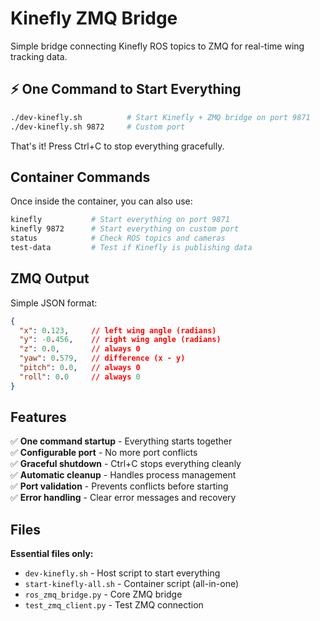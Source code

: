# Kinefly ZMQ Bridge

Simple bridge connecting Kinefly ROS topics to ZMQ for real-time wing tracking data.

## ⚡ One Command to Start Everything

```bash
./dev-kinefly.sh          # Start Kinefly + ZMQ bridge on port 9871
./dev-kinefly.sh 9872     # Custom port
```

That's it! Press Ctrl+C to stop everything gracefully.

## Container Commands

Once inside the container, you can also use:
```bash
kinefly           # Start everything on port 9871
kinefly 9872      # Start everything on custom port
status            # Check ROS topics and cameras  
test-data         # Test if Kinefly is publishing data
```

## ZMQ Output

Simple JSON format:
```json
{
  "x": 0.123,     // left wing angle (radians)
  "y": -0.456,    // right wing angle (radians) 
  "z": 0.0,       // always 0
  "yaw": 0.579,   // difference (x - y)
  "pitch": 0.0,   // always 0
  "roll": 0.0     // always 0
}
```

## Features

✅ **One command startup** - Everything starts together  
✅ **Configurable port** - No more port conflicts  
✅ **Graceful shutdown** - Ctrl+C stops everything cleanly  
✅ **Automatic cleanup** - Handles process management  
✅ **Port validation** - Prevents conflicts before starting  
✅ **Error handling** - Clear error messages and recovery

## Files

**Essential files only:**
- `dev-kinefly.sh` - Host script to start everything
- `start-kinefly-all.sh` - Container script (all-in-one)
- `ros_zmq_bridge.py` - Core ZMQ bridge
- `test_zmq_client.py` - Test ZMQ connection